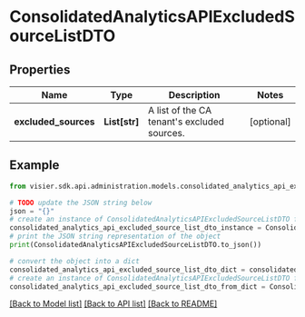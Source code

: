 # ConsolidatedAnalyticsAPIExcludedSourceListDTO


## Properties

Name | Type | Description | Notes
------------ | ------------- | ------------- | -------------
**excluded_sources** | **List[str]** | A list of the CA tenant&#39;s excluded sources. | [optional] 

## Example

```python
from visier.sdk.api.administration.models.consolidated_analytics_api_excluded_source_list_dto import ConsolidatedAnalyticsAPIExcludedSourceListDTO

# TODO update the JSON string below
json = "{}"
# create an instance of ConsolidatedAnalyticsAPIExcludedSourceListDTO from a JSON string
consolidated_analytics_api_excluded_source_list_dto_instance = ConsolidatedAnalyticsAPIExcludedSourceListDTO.from_json(json)
# print the JSON string representation of the object
print(ConsolidatedAnalyticsAPIExcludedSourceListDTO.to_json())

# convert the object into a dict
consolidated_analytics_api_excluded_source_list_dto_dict = consolidated_analytics_api_excluded_source_list_dto_instance.to_dict()
# create an instance of ConsolidatedAnalyticsAPIExcludedSourceListDTO from a dict
consolidated_analytics_api_excluded_source_list_dto_from_dict = ConsolidatedAnalyticsAPIExcludedSourceListDTO.from_dict(consolidated_analytics_api_excluded_source_list_dto_dict)
```
[[Back to Model list]](../README.md#documentation-for-models) [[Back to API list]](../README.md#documentation-for-api-endpoints) [[Back to README]](../README.md)


